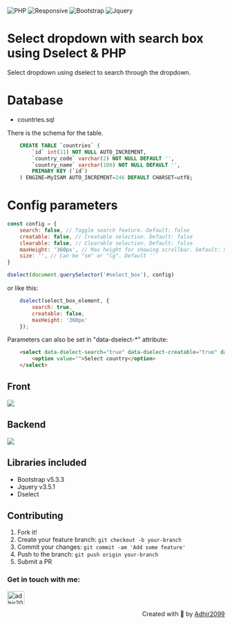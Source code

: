![PHP](https://img.shields.io/badge/php-8-brightgreen)
![Responsive](https://img.shields.io/badge/Responsive-Yes-ff69b4)
![Bootstrap](https://img.shields.io/badge/bootstrap-5.2.3-blue)
![Jquery](https://img.shields.io/badge/jquery-3.5.1-orange)

# Select dropdown with search box using Dselect & PHP
Select dropdown using dselect to search through the dropdown.

# Database 
* countries.sql

There is the schema for the table.

```sql
    CREATE TABLE `countries` (
        `id` int(11) NOT NULL AUTO_INCREMENT,
        `country_code` varchar(2) NOT NULL DEFAULT '',
        `country_name` varchar(100) NOT NULL DEFAULT '',
        PRIMARY KEY (`id`)
    ) ENGINE=MyISAM AUTO_INCREMENT=246 DEFAULT CHARSET=utf8;
```

# Config parameters

```javascript
const config = {
    search: false, // Toggle search feature. Default: false
    creatable: false, // Creatable selection. Default: false
    clearable: false, // Clearable selection. Default: false
    maxHeight: '360px', // Max height for showing scrollbar. Default: 500px
    size: '', // Can be "sm" or "lg". Default ''
}

dselect(document.querySelector('#select_box'), config)
```

or like this:

```javascript
    dselect(select_box_element, {
        search: true,
        creatable: false,
        maxHeight: '360px'
    });
```

Parameters can also be set in "data-dselect-*" attribute:

```html
    <select data-dselect-search="true" data-dselect-creatable="true" data-dselect-clearable="true" data-dselect-max-height="500px" data-dselect-size="lg" class="form-select" id="select_box">
        <option value="">Select country</option>
    </select>
```
## Front

<p align="left">
  <a href="https://skillicons.dev">
    <img src="https://skillicons.dev/icons?i=js,jquery,bootstrap,css,html" />
  </a>
</p>

## Backend

<p align="left">
  <a href="https://skillicons.dev">
    <img src="https://skillicons.dev/icons?i=php,mysql" />
  </a>
</p>

## Libraries included
* Bootstrap v5.3.3
* Jquery v3.5.1
* Dselect

## Contributing

1. Fork it!
2. Create your feature branch: `git checkout -b your-branch`
3. Commit your changes: `git commit -am 'Add some feature'`
4. Push to the branch: `git push origin your-branch`
5. Submit a PR

<h3 align="left">Get in touch with me:</h3>
<p align="left">
<a href="https://www.linkedin.com/in/adhir-serrano/" target="blank"><img align="center" src="https://raw.githubusercontent.com/rahuldkjain/github-profile-readme-generator/master/src/images/icons/Social/linked-in-alt.svg" alt="adhir2099" height="30" width="40" /></a>
</p>
<p align="right" > Created with 🧡 by <a href="https://github.com/adhir2099">Adhir2099</a></p>
